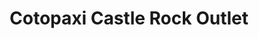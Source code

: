 ---
title: "Cotopaxi Castle Rock Outlet"
url: /castle-rock/cotopaxi-castle-rock-outlet/
shop: outdoor
---